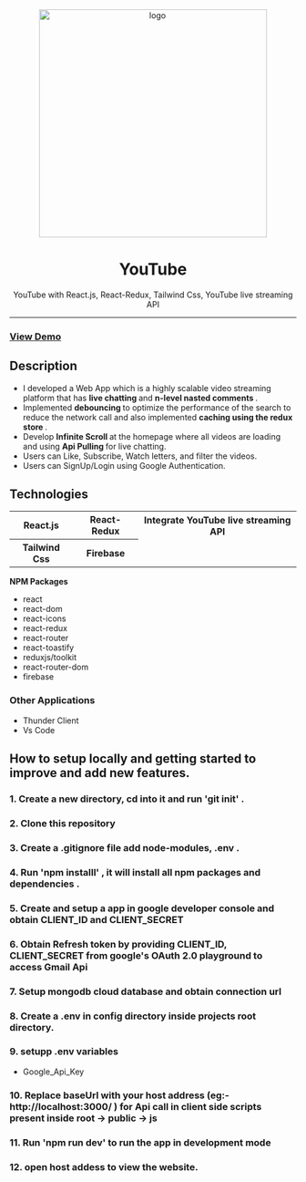 <div align="center">

  <img src="https://feeds.abplive.com/onecms/images/uploaded-images/2022/01/31/0dfe05d1f843d2705c096b93ccb80e54_original.jpg?" alt="logo" width="400" height="auto" />

  <h1>YouTube</h1>
    <p>
 YouTube with React.js, React-Redux, Tailwind Css, YouTube live streaming API
  </p>

</div>

<hr>
<h3> <a href= "https://youtube09.netlify.app/" >View Demo</a> </h3>
<h2>Description</h2>

- I developed a Web App which is a highly scalable video streaming platform that has <b> live chatting </b> and <b> n-level nasted comments </b>.
- Implemented <b> debouncing </b> to optimize the performance of the search to reduce the network call and also implemented <b> caching using the redux store </b>.
- Develop <b> Infinite Scroll </b> at the homepage where all videos are loading and using <b> Api Pulling </b> for live chatting.
- Users can Like, Subscribe, Watch letters, and filter the videos.
- Users can SignUp/Login using Google Authentication.

<h2>Technologies</h2>
<table>
      <tbody>
        <tr>
          <th>React.js</th>
           <th>React-Redux</th>
           <th> Integrate YouTube live streaming API</th>
        </tr>
          <tr>
           <th>Tailwind Css</th>
           <th> Firebase</th>
         </tr>
      </tbody>    
</table

### <b> NPM Packages </b>

- react
- react-dom
- react-icons
- react-redux
- react-router
- react-toastify
- reduxjs/toolkit
- react-router-dom
- firebase

### Other Applications

- Thunder Client
- Vs Code

## How to setup locally and getting started to improve and add new features.

### 1. Create a new directory, cd into it and run 'git init' .

### 2. Clone this repository

### 3. Create a .gitignore file add node-modules, .env .

### 4. Run 'npm installl' , it will install all npm packages and dependencies .

### 5. Create and setup a app in google developer console and obtain CLIENT_ID and CLIENT_SECRET

### 6. Obtain Refresh token by providing CLIENT_ID, CLIENT_SECRET from google's OAuth 2.0 playground to access Gmail Api

### 7. Setup mongodb cloud database and obtain connection url

### 8. Create a .env in config directory inside projects root directory.

### 9. setupp .env variables

- Google_Api_Key

### 10. Replace baseUrl with your host address (eg:- http://localhost:3000/ ) for Api call in client side scripts present inside root -> public -> js

### 11. Run 'npm run dev' to run the app in development mode

### 12. open host addess to view the website.
